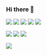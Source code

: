 ### Hi there 👋

<img src="https://img.shields.io/badge/PHP-777BB4?style=flat-square&logo=C%2B%2B&logoColor=white"/></a>
<img src="https://img.shields.io/badge/HTML5-E34F26?style=flat-square&logo=html5&logoColor=white"/></a>
<img src="https://img.shields.io/badge/JS-F7DF1E?style=flat-square&logo=javascript&logoColor=black&textColor=white"/></a>
<img src="https://img.shields.io/badge/JQuery-0769AD?style=flat-square&logo=jquery&logoColor=white"/></a>
<img src="https://img.shields.io/badge/MySQL-4479A1?style=flat-square&logo=mysql&logoColor=white"/></a>

<img src="https://img.shields.io/badge/JAVA-3776AB?style=flat-square&logo=oracleoracle&logoColor=white"/></a>
<img src="https://img.shields.io/badge/C-3776AB?style=flat-square&logo=c&logoColor=white"/></a>
<img src="https://img.shields.io/badge/Python-3776AB?style=flat-square&logo=python&logoColor=white"/></a>

<img src="https://img.shields.io/badge/linux-FCC624?style=for-the-badge&logo=linux&logoColor=black">

<!--
**Leantn/Leantn** is a ✨ _special_ ✨ repository because its `README.md` (this file) appears on your GitHub profile.

Here are some ideas to get you started:

- 🔭 I’m currently working on ...
- 🌱 I’m currently learning ...
- 👯 I’m looking to collaborate on ...
- 🤔 I’m looking for help with ...
- 💬 Ask me about ...
- 📫 How to reach me: ...
- 😄 Pronouns: ...
- ⚡ Fun fact: ...
-->

